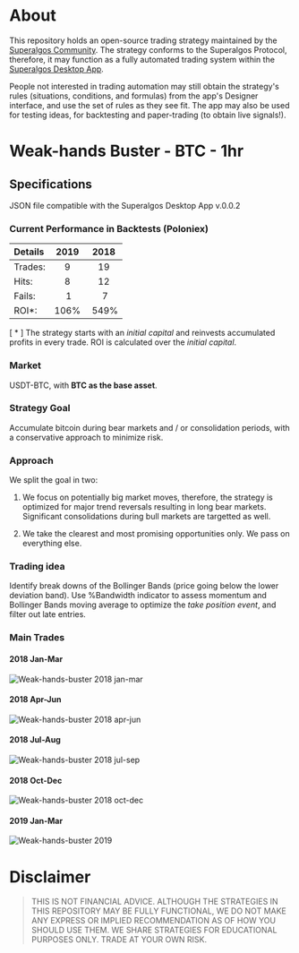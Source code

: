 # About
This repository holds an open-source trading strategy maintained by the [Superalgos Community](https://t.me/superalgoscommunity). The strategy conforms to the Superalgos Protocol, therefore, it may function as a fully automated trading system within the [Superalgos Desktop App](https://superalgos.org/tools-superalgos-desktop-app.shtml). 

People not interested in trading automation may still obtain the strategy's rules (situations, conditions, and formulas) from the app's Designer interface, and use the set of rules as they see fit. The app may also be used for testing ideas, for backtesting and paper-trading (to obtain live signals!).

# Weak-hands Buster - BTC - 1hr

## Specifications

JSON file compatible with the Superalgos Desktop App v.0.0.2

### Current Performance in Backtests (Poloniex)

| Details | 2019 | 2018 |
| :--- | :---: | :---: |
| Trades: | 9 | 19 |
| Hits: | 8 | 12 |
| Fails: | 1 | 7 |
| ROI*: | 106% | 549% |

[ * ] The strategy starts with an *initial capital* and reinvests accumulated profits in every trade. ROI is calculated over the *initial capital*.

### Market

USDT-BTC, with **BTC as the base asset**.

### Strategy Goal

Accumulate bitcoin during bear markets and / or consolidation periods, with a conservative approach to minimize risk.

### Approach

We split the goal in two:

1. We focus on potentially big market moves, therefore, the strategy is optimized for major trend reversals resulting in long bear markets. Significant consolidations during bull markets are targetted as well.

2. We take the clearest and most promising opportunities only. We pass on everything else.

### Trading idea

Identify break downs of the Bollinger Bands (price going below the lower deviation band). Use %Bandwidth indicator to assess momentum and Bollinger Bands moving average to optimize the *take position event*, and filter out late entries.

### Main Trades

#### 2018 Jan-Mar
![Weak-hands-buster 2018 jan-mar](https://user-images.githubusercontent.com/13994516/65391693-70c9f180-dd6c-11e9-92d4-fe496462ead0.png)

#### 2018 Apr-Jun
![Weak-hands-buster 2018 apr-jun](https://user-images.githubusercontent.com/13994516/65391728-f8176500-dd6c-11e9-95f4-5410ad4fd2be.png)

#### 2018 Jul-Aug
![Weak-hands-buster 2018 jul-sep](https://user-images.githubusercontent.com/13994516/65391760-27c66d00-dd6d-11e9-9c1b-4ce11d1ef1f8.png)

#### 2018 Oct-Dec
![Weak-hands-buster 2018 oct-dec](https://user-images.githubusercontent.com/13994516/65391772-517f9400-dd6d-11e9-8b16-e26f9694a5bf.png)

#### 2019 Jan-Mar
![Weak-hands-buster 2019](https://user-images.githubusercontent.com/13994516/65391566-f2208480-dd6a-11e9-82d4-4dc05e9a7e0a.png)

# Disclaimer

> THIS IS NOT FINANCIAL ADVICE. ALTHOUGH THE STRATEGIES IN THIS REPOSITORY MAY BE FULLY FUNCTIONAL, WE DO NOT MAKE ANY EXPRESS OR IMPLIED RECOMMENDATION AS OF HOW YOU SHOULD USE THEM. WE SHARE STRATEGIES FOR EDUCATIONAL PURPOSES ONLY. TRADE AT YOUR OWN RISK.

